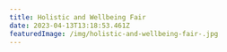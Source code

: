 ```yaml
---
title: Holistic and Wellbeing Fair
date: 2023-04-13T13:18:53.461Z
featuredImage: /img/holistic-and-wellbeing-fair-.jpg
---
```

